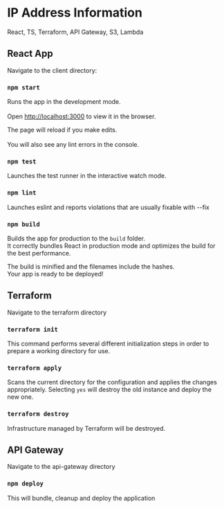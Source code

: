 # IP Address Information
React, TS, Terraform, API Gateway, S3, Lambda

## React App

Navigate to the client directory:

### `npm start`

Runs the app in the development mode.<br />  
Open [http://localhost:3000](http://localhost:3000) to view it in the browser.  

The page will reload if you make edits.<br />  
You will also see any lint errors in the console.  

### `npm test`

Launches the test runner in the interactive watch mode.  

### `npm lint`

Launches eslint and reports violations that are usually fixable with --fix  

### `npm build`

Builds the app for production to the `build` folder.<br />
It correctly bundles React in production mode and optimizes the build for the best performance.

The build is minified and the filenames include the hashes.<br />
Your app is ready to be deployed!  

## Terraform

Navigate to the terraform directory

### `terraform init`

This command performs several different initialization steps in order to prepare a working directory for use.  

### `terraform apply`

Scans the current directory for the configuration and applies the changes appropriately.
Selecting `yes` will destroy the old instance and deploy the new one.

### `terraform destroy`

Infrastructure managed by Terraform will be destroyed. 

## API Gateway

Navigate to the api-gateway directory

### `npm deploy`

This will bundle, cleanup and deploy the application
